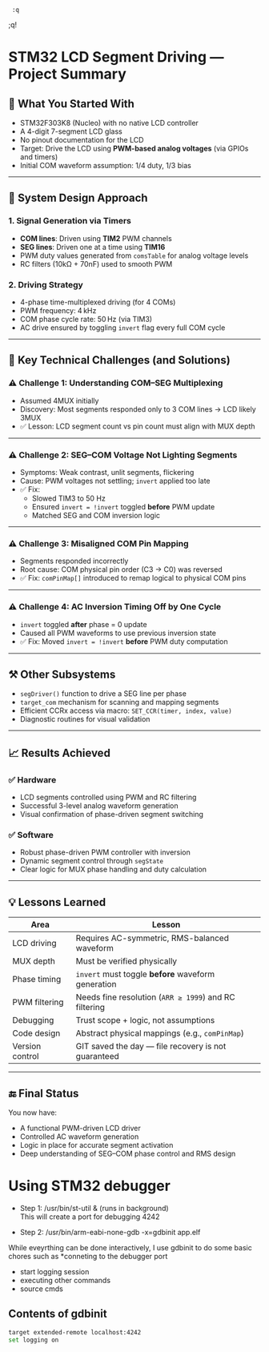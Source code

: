      :q
;q!

# STM32 LCD Segment Driving — Project Summary

## 🧱 What You Started With

- STM32F303K8 (Nucleo) with no native LCD controller
- A 4-digit 7-segment LCD glass
- No pinout documentation for the LCD
- Target: Drive the LCD using **PWM-based analog voltages** (via GPIOs and timers)
- Initial COM waveform assumption: 1/4 duty, 1/3 bias

---

## 🔁 System Design Approach

### 1. Signal Generation via Timers
- **COM lines**: Driven using **TIM2** PWM channels
- **SEG lines**: Driven one at a time using **TIM16**
- PWM duty values generated from `comsTable` for analog voltage levels
- RC filters (10kΩ + 70nF) used to smooth PWM

### 2. Driving Strategy
- 4-phase time-multiplexed driving (for 4 COMs)
- PWM frequency: 4 kHz
- COM phase cycle rate: 50 Hz (via TIM3)
- AC drive ensured by toggling `invert` flag every full COM cycle

---

## 🧠 Key Technical Challenges (and Solutions)

### ⚠️ Challenge 1: Understanding COM–SEG Multiplexing
- Assumed 4MUX initially
- Discovery: Most segments responded only to 3 COM lines → LCD likely 3MUX
- ✅ Lesson: LCD segment count vs pin count must align with MUX depth

---

### ⚠️ Challenge 2: SEG–COM Voltage Not Lighting Segments
- Symptoms: Weak contrast, unlit segments, flickering
- Cause: PWM voltages not settling; `invert` applied too late
- ✅ Fix: 
  - Slowed TIM3 to 50 Hz
  - Ensured `invert = !invert` toggled **before** PWM update
  - Matched SEG and COM inversion logic

---

### ⚠️ Challenge 3: Misaligned COM Pin Mapping
- Segments responded incorrectly
- Root cause: COM physical pin order (C3 → C0) was reversed
- ✅ Fix: `comPinMap[]` introduced to remap logical to physical COM pins

---

### ⚠️ Challenge 4: AC Inversion Timing Off by One Cycle
- `invert` toggled **after** phase = 0 update
- Caused all PWM waveforms to use previous inversion state
- ✅ Fix: Moved `invert = !invert` **before** PWM duty computation

---

## ⚒️ Other Subsystems

- `segDriver()` function to drive a SEG line per phase
- `target_com` mechanism for scanning and mapping segments
- Efficient CCRx access via macro: `SET_CCR(timer, index, value)`
- Diagnostic routines for visual validation

---

## 📈 Results Achieved

### ✅ Hardware
- LCD segments controlled using PWM and RC filtering
- Successful 3-level analog waveform generation
- Visual confirmation of phase-driven segment switching

### ✅ Software
- Robust phase-driven PWM controller with inversion
- Dynamic segment control through `segState`
- Clear logic for MUX phase handling and duty calculation

---

## 💡 Lessons Learned

| Area             | Lesson |
|------------------|--------|
| LCD driving      | Requires AC-symmetric, RMS-balanced waveform |
| MUX depth        | Must be verified physically |
| Phase timing     | `invert` must toggle **before** waveform generation |
| PWM filtering    | Needs fine resolution (`ARR ≥ 1999`) and RC filtering |
| Debugging        | Trust scope + logic, not assumptions |
| Code design      | Abstract physical mappings (e.g., `comPinMap`) |
| Version control  | GIT saved the day — file recovery is not guaranteed |

---

## 🔚 Final Status

You now have:
- A functional PWM-driven LCD driver
- Controlled AC waveform generation
- Logic in place for accurate segment activation
- Deep understanding of SEG–COM phase control and RMS design

# Using STM32 debugger
- Step 1:
      /usr/bin/st-util &  (runs in background)  
      This will create a port for debugging 4242
      
-  Step 2:
     /usr/bin/arm-eabi-none-gdb  -x=gdbinit app.elf 

While eveyrthing can be done interactively, I use gdbinit
to do some basic chores  such as
   *conneting to the debugger port 
   * start logging session
   * executing other commands 
   * source cmds   


## Contents of gdbinit
```bash
target extended-remote localhost:4242
set logging on
```
